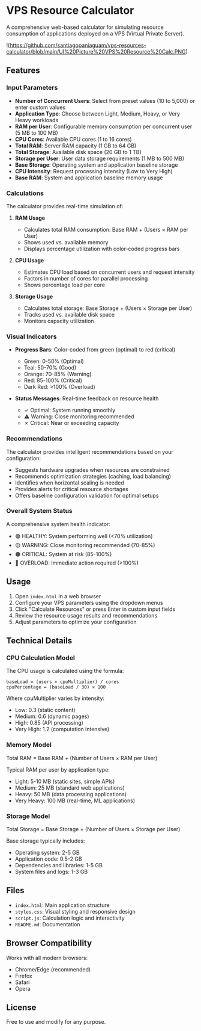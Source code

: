 # VPS Resource Calculator

A comprehensive web-based calculator for simulating resource consumption of applications deployed on a VPS (Virtual Private Server).

!(https://github.com/santiagopaniaguam/vps-resources-calculator/blob/main/UI%20Picture%20VPS%20Resource%20Calc.PNG)

## Features

### Input Parameters

- **Number of Concurrent Users**: Select from preset values (10 to 5,000) or enter custom values
- **Application Type**: Choose between Light, Medium, Heavy, or Very Heavy workloads
- **RAM per User**: Configurable memory consumption per concurrent user (5 MB to 100 MB)
- **CPU Cores**: Available CPU cores (1 to 16 cores)
- **Total RAM**: Server RAM capacity (1 GB to 64 GB)
- **Total Storage**: Available disk space (20 GB to 1 TB)
- **Storage per User**: User data storage requirements (1 MB to 500 MB)
- **Base Storage**: Operating system and application baseline storage
- **CPU Intensity**: Request processing intensity (Low to Very High)
- **Base RAM**: System and application baseline memory usage

### Calculations

The calculator provides real-time simulation of:

1. **RAM Usage**
   - Calculates total RAM consumption: Base RAM + (Users × RAM per User)
   - Shows used vs. available memory
   - Displays percentage utilization with color-coded progress bars

2. **CPU Usage**
   - Estimates CPU load based on concurrent users and request intensity
   - Factors in number of cores for parallel processing
   - Shows percentage load per core

3. **Storage Usage**
   - Calculates total storage: Base Storage + (Users × Storage per User)
   - Tracks used vs. available disk space
   - Monitors capacity utilization

### Visual Indicators

- **Progress Bars**: Color-coded from green (optimal) to red (critical)
  - Green: 0-50% (Optimal)
  - Teal: 50-70% (Good)
  - Orange: 70-85% (Warning)
  - Red: 85-100% (Critical)
  - Dark Red: >100% (Overload)

- **Status Messages**: Real-time feedback on resource health
  - ✓ Optimal: System running smoothly
  - ⚠ Warning: Close monitoring recommended
  - ✗ Critical: Near or exceeding capacity

### Recommendations

The calculator provides intelligent recommendations based on your configuration:

- Suggests hardware upgrades when resources are constrained
- Recommends optimization strategies (caching, load balancing)
- Identifies when horizontal scaling is needed
- Provides alerts for critical resource shortages
- Offers baseline configuration validation for optimal setups

### Overall System Status

A comprehensive system health indicator:
- 🟢 HEALTHY: System performing well (<70% utilization)
- 🟡 WARNING: Close monitoring recommended (70-85%)
- 🟠 CRITICAL: System at risk (85-100%)
- 🔴 OVERLOAD: Immediate action required (>100%)

## Usage

1. Open `index.html` in a web browser
2. Configure your VPS parameters using the dropdown menus
3. Click "Calculate Resources" or press Enter in custom input fields
4. Review the resource usage results and recommendations
5. Adjust parameters to optimize your configuration

## Technical Details

### CPU Calculation Model

The CPU usage is calculated using the formula:
```
baseLoad = (users × cpuMultiplier) / cores
cpuPercentage = (baseLoad / 30) × 100
```

Where cpuMultiplier varies by intensity:
- Low: 0.3 (static content)
- Medium: 0.6 (dynamic pages)
- High: 0.85 (API processing)
- Very High: 1.2 (computation intensive)

### Memory Model

Total RAM = Base RAM + (Number of Users × RAM per User)

Typical RAM per user by application type:
- Light: 5-10 MB (static sites, simple APIs)
- Medium: 25 MB (standard web applications)
- Heavy: 50 MB (data processing applications)
- Very Heavy: 100 MB (real-time, ML applications)

### Storage Model

Total Storage = Base Storage + (Number of Users × Storage per User)

Base storage typically includes:
- Operating system: 2-5 GB
- Application code: 0.5-2 GB
- Dependencies and libraries: 1-5 GB
- System files and logs: 1-3 GB

## Files

- `index.html`: Main application structure
- `styles.css`: Visual styling and responsive design
- `script.js`: Calculation logic and interactivity
- `README.md`: Documentation

## Browser Compatibility

Works with all modern browsers:
- Chrome/Edge (recommended)
- Firefox
- Safari
- Opera

## License

Free to use and modify for any purpose.
